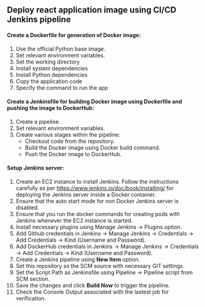 ## Deploy react application image using CI/CD Jenkins pipeline

#### Create a Dockerfile for generation of Docker image:
1. Use the official Python base image.
2. Set relevant environment variables.
3. Set the working directory
4. Install system dependencies
5. Install Python dependencies
6. Copy the application code
7. Specify the command to run the app

#### Create a Jenkinsfile for building Docker image using Dockerfile and pushing the image to DockerHub:
1. Create a pipeline.
2. Set relevant environment variables.
3. Create various stages within the pipeline:
   - Checkout code from the repository.
   - Build the Docker image using Docker build command.
   - Push the Docker image to DockerHub.
  
#### Setup Jenkins server:
1. Create an EC2 instance to install Jenkins. Follow the instructions carefully as per https://www.jenkins.io/doc/book/installing/ for deploying the Jenkins server inside a Docker container.
2. Ensure that the auto start mode for non Docker Jenkins server is disabled.
3. Ensure that you run the docker commands for creating pods with Jenkins whenever the EC2 instance is started.
4. Install necessary plugins using Manage Jenkins -> Plugins option.
5. Add Github credentials in Jenkins -> Manage Jenkins -> Credentials -> Add Credentials -> Kind (Username and Password).
6. Add DockerHub credentials in Jenkins -> Manage Jenkins -> Credentials -> Add Credentials -> Kind (Username and Password).
7. Create a Jenkins pipeline using **New Item** option.
8. Set this repository as the SCM source with necessary GIT settings.
9. Set the Script Path as Jenkinsfile using Pipeline -> Pipeline script from SCM section.
10. Save the changes and click **Build Now** to trigger the pipeline.
11. Check the Console Output associated with the lastest job for verification.

      

